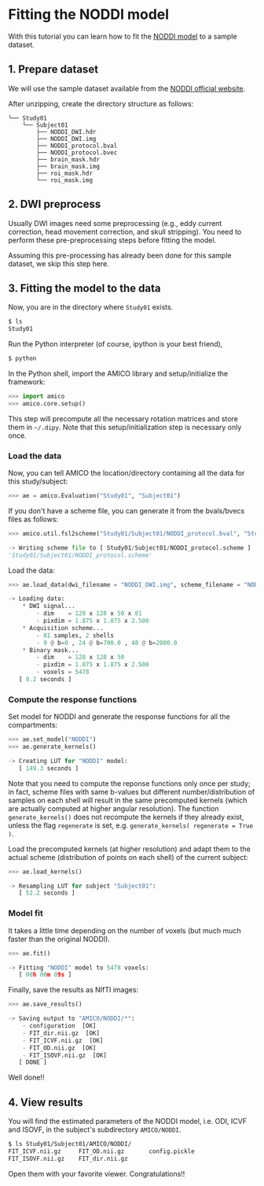 # Fitting the NODDI model

With this tutorial you can learn how to fit the [NODDI model](http://www.ncbi.nlm.nih.gov/pubmed/22484410) to a sample dataset.

## 1. Prepare dataset

We will use the sample dataset available from the [NODDI official website](http://mig.cs.ucl.ac.uk/index.php?n=Tutorial.NODDImatlab).

After unzipping, create the directory structure as follows:

```
└── Study01
    └── Subject01
        ├── NODDI_DWI.hdr
        ├── NODDI_DWI.img
        ├── NODDI_protocol.bval
        ├── NODDI_protocol.bvec
        ├── brain_mask.hdr
        ├── brain_mask.img
        ├── roi_mask.hdr
        └── roi_mask.img
```

## 2. DWI preprocess

Usually DWI images need some preprocessing (e.g., eddy current correction, head movement correction, and skull stripping).
You need to perform these pre-preprocessing steps before fitting the model.

Assuming this pre-processing has already been done for this sample dataset, we skip this step here.

## 3. Fitting the model to the data

Now, you are in the directory where `Study01` exists.

```bash
$ ls
Study01
```

Run the Python interpreter (of course, ipython is your best friend),

```bash
$ python
```

In the Python shell, import the AMICO library and setup/initialize the framework:

```python
>>> import amico
>>> amico.core.setup()
```

This step will precompute all the necessary rotation matrices and store them in `~/.dipy`. Note that this setup/initialization step is necessary only once.


### Load the data
Now, you can tell AMICO the location/directory containing all the data for this study/subject:

```python
>>> ae = amico.Evaluation("Study01", "Subject01")
```

If you don't have a scheme file, you can generate it from the bvals/bvecs files as follows:

```python
>>> amico.util.fsl2scheme("Study01/Subject01/NODDI_protocol.bval", "Study01/Subject01/NODDI_protocol.bvec")

-> Writing scheme file to [ Study01/Subject01/NODDI_protocol.scheme ]
'Study01/Subject01/NODDI_protocol.scheme'
```

Load the data:

```python
>>> ae.load_data(dwi_filename = "NODDI_DWI.img", scheme_filename = "NODDI_protocol.scheme", mask_filename = "roi_mask.img", b0_thr = 0)

-> Loading data:
	* DWI signal...
		- dim    = 128 x 128 x 50 x 81
		- pixdim = 1.875 x 1.875 x 2.500
	* Acquisition scheme...
		- 81 samples, 2 shells
		- 9 @ b=0 , 24 @ b=700.0 , 48 @ b=2000.0
	* Binary mask...
		- dim    = 128 x 128 x 50
		- pixdim = 1.875 x 1.875 x 2.500
		- voxels = 5478
   [ 0.2 seconds ]
```

### Compute the response functions
Set model for NODDI and generate the response functions for all the compartments:

```python
>>> ae.set_model("NODDI")
>>> ae.generate_kernels()

-> Creating LUT for "NODDI" model:
   [ 149.3 seconds ]
```

Note that you need to compute the reponse functions only once per study; in fact, scheme files with same b-values but different number/distribution of samples on each shell will result in the same precomputed kernels (which are actually computed at higher angular resolution). The function `generate_kernels()` does not recompute the kernels if they already exist, unless the flag `regenerate` is set, e.g. `generate_kernels( regenerate = True )`.

Load the precomputed kernels (at higher resolution) and adapt them to the actual scheme (distribution of points on each shell) of the current subject:

```python
>>> ae.load_kernels()

-> Resampling LUT for subject "Subject01":
   [ 52.2 seconds ]
```

### Model fit
It takes a little time depending on the number of voxels (but much much faster than the original NODDI).

```python
>>> ae.fit()

-> Fitting "NODDI" model to 5478 voxels:
   [ 00h 00m 09s ]
```

Finally, save the results as NIfTI images:

```python
>>> ae.save_results()

-> Saving output to "AMICO/NODDI/*":
	- configuration  [OK]
	- FIT_dir.nii.gz  [OK]
	- FIT_ICVF.nii.gz  [OK]
	- FIT_OD.nii.gz  [OK]
	- FIT_ISOVF.nii.gz  [OK]
   [ DONE ]
```

Well done!!

## 4. View results

You will find the estimated parameters of the NODDI model, i.e. ODI, ICVF and ISOVF, in the subject's subdirectory `AMICO/NODDI`.


```bash
$ ls Study01/Subject01/AMICO/NODDI/
FIT_ICVF.nii.gz		FIT_OD.nii.gz		config.pickle
FIT_ISOVF.nii.gz	FIT_dir.nii.gz
```

Open them with your favorite viewer. Congratulations!!


